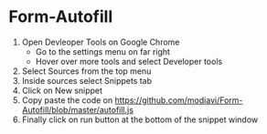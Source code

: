 # Form-Autofill

1. Open Devleoper Tools on Google Chrome
    - Go to the settings menu on far right
    - Hover over more tools and select Developer tools
2. Select Sources from the top menu
3. Inside sources select Snippets tab
4. Click on New snippet
5. Copy paste the code on https://github.com/modiavi/Form-Autofill/blob/master/autofill.js
6. Finally click on run button at the bottom of the snippet window
